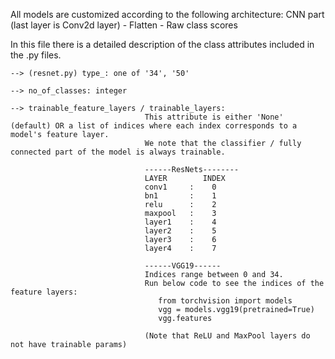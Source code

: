 All models are customized according to the following architecture: CNN part (last layer is Conv2d layer) - Flatten - Raw class scores

In this file there is a detailed description of the class attributes included in the .py files.

    --> (resnet.py) type_: one of '34', '50'

    --> no_of_classes: integer

    --> trainable_feature_layers / trainable_layers:
                                  This attribute is either 'None' (default) OR a list of indices where each index corresponds to a model's feature layer.
                                  We note that the classifier / fully connected part of the model is always trainable.
                                                                    
                                  ------ResNets--------  
                                  LAYER        INDEX
                                  conv1     :    0
                                  bn1       :    1
                                  relu      :    2
                                  maxpool   :    3
                                  layer1    :    4    
                                  layer2    :    5
                                  layer3    :    6
                                  layer4    :    7
                                  
                                  ------VGG19------
                                  Indices range between 0 and 34. 
                                  Run below code to see the indices of the feature layers:
                                     from torchvision import models
                                     vgg = models.vgg19(pretrained=True)
                                     vgg.features
                                  
                                  (Note that ReLU and MaxPool layers do not have trainable params)
 


